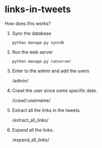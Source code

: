 links-in-tweets
===============

How does this works?


1. Sync the database

    `python manage.py syncdb`


2. Run the web server

    `python manage.py runserver`

3. Enter to the admin and add the users
    
    /admin/

3. Crawl the user since some specific date.

    /crawl/:username/


4. Extract all the links in the tweets.

    /extract_all_links/


5. Expand all the links.

    /expand_all_links/
